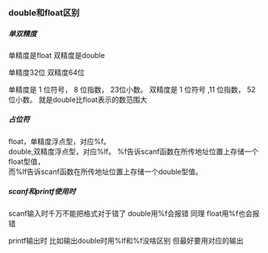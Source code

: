 
### double和float区别
##### 单双精度
单精度是float
双精度是double

单精度32位
双精度64位

单精度是 1 位符号， 8 位指数， 23位小数。
双精度是 1 位符号 ,11 位指数， 52 位小数。
就是double比float表示的数范围大

##### 占位符

float，单精度浮点型，对应%f。  
double,双精度浮点型，对应%lf。
%f告诉scanf函数在所传地址位置上存储一个float型值，  
而%lf告诉scanf函数在所传地址位置上存储一个double型值。

##### scanf和printf使用时
scanf输入时千万不能把格式对于错了
double用%f会报错
同理
float用%f也会报错

printf输出时
比如输出double时用%lf和%f没啥区别
但最好要用对应的输出
